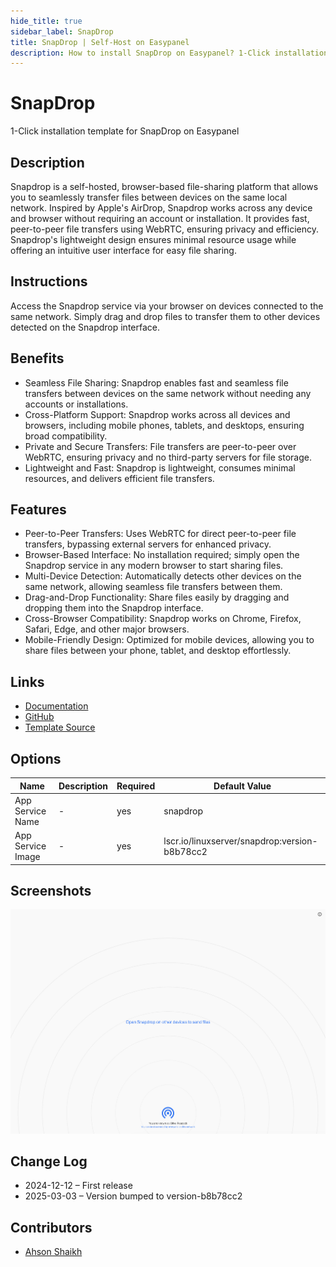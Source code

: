 ```yaml
---
hide_title: true
sidebar_label: SnapDrop
title: SnapDrop | Self-Host on Easypanel
description: How to install SnapDrop on Easypanel? 1-Click installation template for SnapDrop on Easypanel
---
```


<!-- generated -->

# SnapDrop

1-Click installation template for SnapDrop on Easypanel

## Description

Snapdrop is a self-hosted, browser-based file-sharing platform that allows you to seamlessly transfer files between devices on the same local network. Inspired by Apple&#39;s AirDrop, Snapdrop works across any device and browser without requiring an account or installation. It provides fast, peer-to-peer file transfers using WebRTC, ensuring privacy and efficiency. Snapdrop&#39;s lightweight design ensures minimal resource usage while offering an intuitive user interface for easy file sharing.

## Instructions

Access the Snapdrop service via your browser on devices connected to the same network. Simply drag and drop files to transfer them to other devices detected on the Snapdrop interface.

## Benefits

- Seamless File Sharing: Snapdrop enables fast and seamless file transfers between devices on the same network without needing any accounts or installations.
- Cross-Platform Support: Snapdrop works across all devices and browsers, including mobile phones, tablets, and desktops, ensuring broad compatibility.
- Private and Secure Transfers: File transfers are peer-to-peer over WebRTC, ensuring privacy and no third-party servers for file storage.
- Lightweight and Fast: Snapdrop is lightweight, consumes minimal resources, and delivers efficient file transfers.

## Features

- Peer-to-Peer Transfers: Uses WebRTC for direct peer-to-peer file transfers, bypassing external servers for enhanced privacy.
- Browser-Based Interface: No installation required; simply open the Snapdrop service in any modern browser to start sharing files.
- Multi-Device Detection: Automatically detects other devices on the same network, allowing seamless file transfers between them.
- Drag-and-Drop Functionality: Share files easily by dragging and dropping them into the Snapdrop interface.
- Cross-Browser Compatibility: Snapdrop works on Chrome, Firefox, Safari, Edge, and other major browsers.
- Mobile-Friendly Design: Optimized for mobile devices, allowing you to share files between your phone, tablet, and desktop effortlessly.

## Links

- [Documentation](https://github.com/linuxserver/docker-snapdrop)
- [GitHub](https://github.com/RobinLinus/snapdrop)
- [Template Source](https://github.com/easypanel-io/templates/tree/main/templates/snapdrop)

## Options

Name | Description | Required | Default Value
-|-|-|-
App Service Name | - | yes | snapdrop
App Service Image | - | yes | lscr.io/linuxserver/snapdrop:version-b8b78cc2

## Screenshots

![SnapDrop Screenshot](./assets/screenshot.png)

## Change Log

- 2024-12-12 – First release
- 2025-03-03 – Version bumped to version-b8b78cc2

## Contributors

- [Ahson Shaikh](https://github.com/Ahson-Shaikh)

